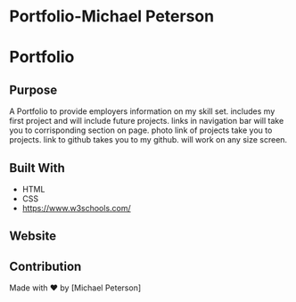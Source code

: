 # Portfolio-Michael Peterson

# Portfolio

## Purpose
A Portfolio to provide employers information on my skill set. includes my first project and will include future projects.
links in navigation bar will take you to corrisponding section on page. photo link of projects take you to projects. link to github takes you to my github. will work on any size screen.

## Built With
* HTML
* CSS
* https://www.w3schools.com/

## Website


## Contribution
Made with ❤️ by [Michael Peterson]